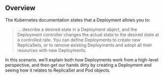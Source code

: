 ## Overview

The Kubernetes documentation states that a Deployment allows you to:

> ... describe a desired state in a Deployment object, and the Deployment controller changes the actual state to the desired state at a controlled rate. You can define Deployments to create new ReplicaSets, or to remove existing Deployments and adopt all their resources with new Deployments.

In this scenario, we’ll explain both how Deployments work from a high-level perspective, and then get our hands dirty by creating a Deployment and seeing how it relates to ReplicaSet and Pod objects.